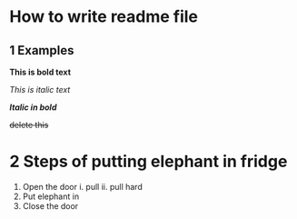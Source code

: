 # **How to write readme file**
## **1 Examples**

**This is bold text**

*This is italic text*


**_*Italic in bold*_**

~~delete this~~

# **2 Steps of putting elephant in fridge**

1. Open the door
   i. pull
   ii. pull hard
2. Put elephant in
3. Close the door 
